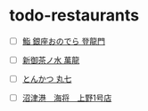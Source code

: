 # todo-restaurants

- [ ] [鮨 銀座おのでら 登龍門](https://onodera-group.com/touryumon/)
- [ ] [新御茶ノ水 萬龍](https://tabelog.com/tokyo/A1310/A131002/13246044/)
- [ ] [とんかつ 丸七](https://tabelog.com/tokyo/A1313/A131303/13263014/)
- [ ] [沼津港　海将　上野1号店](https://tabelog.com/tokyo/A1311/A131101/13157499/)


